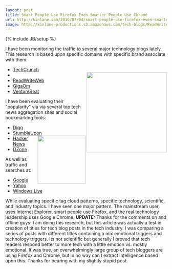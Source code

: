 ```yaml
---
layout: post
title: Smart People Use Firefox Even Smarter People Use Chrome
url: http://kinlane.com/2010/07/04/smart-people-use-firefox-even-smarter-people-use-chrome/
image: http://kinlane-productions.s3.amazonaws.com/tech-blogs/ReadWriteWeb.PNG
---
```

{% include JB/setup %}
<p>
     I have been monitoring the traffic to several major technology blogs lately. This research is based upon specific domains with specific brand associate with them:
</p>
<ul class="mainlist">
     <li>
          <a href="http://techcrunch.com/" target="_blank">TechCrunch</a>
     </li>
     <li class="c2">
          <img class="alignnone c1" title="ReadWriteWeb" src="http://kinlane-productions.s3.amazonaws.com/tech-blogs/ReadWriteWeb.PNG" alt="" width="250" align="right" />
     </li>
     <li>
          <a href="http://readwriteweb.com/" target="_blank">ReadWriteWeb</a>
     </li>
     <li>
          <a href="http://gigaom.com/" target="_blank">GigaOm</a>
     </li>
     <li>
          <a href="http://venturebeat.com/" target="_blank">VentureBeat</a>
     </li>
</ul>
<p>
     I have been evaluating their "popularity" via via several top tech news aggregation sites and social bookmarking tools:
</p>
<ul class="mainlist">
     <li>
          <a href="http://www.digg.com">Digg</a>
     </li>
     <li>
          <a href="http://www.stumbleupon.com/discover/activity/" target="_blank">StumbleUpon</a><img class="alignnone c3" title="StumbleUpon" src="http://kinlane-productions.s3.amazonaws.com/social-bookmarking/stumbleupon.jpg" alt="" width="150" align="right" />
     </li>
     <li>
          <a href="http://news.ycombinator.com/" target="_blank">Hacker News</a>
     </li>
     <li>
          <a href="http://news.ycombinator.com/" target="_blank">DZone</a>
     </li>
</ul>
<p>
     As well as traffic and searches at:
</p>
<ul class="mainlist">
     <li>
          <a href="http://www.google.com">Google</a>
     </li>
     <li>
          <a href="http://www.ayhoo.com">Yahoo</a>
     </li>
     <li>
          <a href="http://www.live.com">Windows Live</a>
     </li>
</ul>
<p>
     While evaluating specific tag cloud patterns, specific technology, scientific, and industry topics. I have seen one major pattern. The mainstream user, uses Internet Explorer, smart people use Firefox, and the real technology leadership uses Google Chrome. <strong>UPDATE:</strong> Thanks for the comments on and offline guys. I am doing this research, but this article was actually a test in creation of titles for tech blog posts in the tech industry. I was comparing a series of posts with different titles containing a mix emotional triggers and technology triggers. Its not scientific but generally I proved that tech readers respond better to more tech with a little emotion vs. mostly emotional. It was true, an overwhelmingly large group of tech bloggers are using Firefox and Chrome, but in no way can I extract intelligence based upon this. Thanks for bearing with my slightly stupid post.
</p>